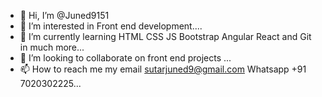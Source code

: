 - 👋 Hi, I’m @Juned9151
- 👀 I’m interested in  Front end development....
- 🌱 I’m currently learning HTML CSS JS Bootstrap Angular React and Git in much more...
- 💞️ I’m looking to collaborate on front end projects ...
- 📫 How to reach me  my email sutarjuned9@gmail.com Whatsapp +91 7020302225...

<!---
Juned9151/Juned9151 is a ✨ special ✨ repository because its `README.md` (this file) appears on your GitHub profile.
You can click the Preview link to take a look at your changes.
--->
